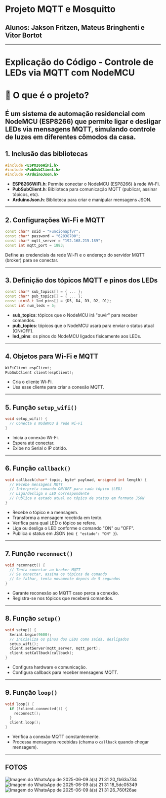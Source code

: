 # Projeto MQTT e Mosquitto
## Alunos: Jakson Fritzen, Mateus Bringhenti e Vitor Bortot
---------------------------------------------------
# Explicação do Código - Controle de LEDs via MQTT com NodeMCU

# 🔧 O que é o projeto?
## É um sistema de automação residencial com NodeMCU (ESP8266) que permite ligar e desligar LEDs via mensagens MQTT, simulando controle de luzes em diferentes cômodos da casa.

## 1. Inclusão das bibliotecas

```cpp
#include <ESP8266WiFi.h>
#include <PubSubClient.h>
#include <ArduinoJson.h>
```

- **ESP8266WiFi.h**: Permite conectar o NodeMCU (ESP8266) à rede Wi-Fi.  
- **PubSubClient.h**: Biblioteca para comunicação MQTT (publicar, assinar tópicos, etc).  
- **ArduinoJson.h**: Biblioteca para criar e manipular mensagens JSON.

----------------------------------------------------

## 2. Configurações Wi-Fi e MQTT

```cpp
const char* ssid = "Funcionapfvr";       
const char* password = "62838700";       
const char* mqtt_server = "192.168.215.189"; 
const int mqtt_port = 1883;               
```

Define as credenciais da rede Wi-Fi e o endereço do servidor MQTT (broker) para se conectar.

----------------------------------------------------

## 3. Definição dos tópicos MQTT e pinos dos LEDs

```cpp
const char* sub_topics[] = { ... };
const char* pub_topics[] = { ... };
const uint8_t led_pins[] = {D5, D4, D3, D2, D1};
const int num_leds = 5;
```

- **sub_topics**: tópicos que o NodeMCU irá "ouvir" para receber comandos.  
- **pub_topics**: tópicos que o NodeMCU usará para enviar o status atual (ON/OFF).  
- **led_pins**: os pinos do NodeMCU ligados fisicamente aos LEDs.

----------------------------------------------------

## 4. Objetos para Wi-Fi e MQTT

```cpp
WiFiClient espClient;
PubSubClient client(espClient);
```

- Cria o cliente Wi-Fi.  
- Usa esse cliente para criar a conexão MQTT.

----------------------------------------------------

## 5. Função `setup_wifi()`

```cpp
void setup_wifi() {
  // Conecta o NodeMCU à rede Wi-Fi
}
```

- Inicia a conexão Wi-Fi.  
- Espera até conectar.  
- Exibe no Serial o IP obtido.

----------------------------------------------------

## 6. Função `callback()`

```cpp
void callback(char* topic, byte* payload, unsigned int length) {
  // Recebe mensagens MQTT
  // Interpreta comando ON/OFF para cada tópico (LED)
  // Liga/desliga o LED correspondente
  // Publica o estado atual no tópico de status em formato JSON
}
```

- Recebe o tópico e a mensagem.  
- Transforma a mensagem recebida em texto.  
- Verifica para qual LED o tópico se refere.  
- Liga ou desliga o LED conforme o comando "ON" ou "OFF".  
- Publica o status em JSON (ex: `{ "estado": "ON" }`).

----------------------------------------------------

## 7. Função `reconnect()`

```cpp
void reconnect() {
  // Tenta conectar ao broker MQTT
  // Se conectar, assina os tópicos de comando
  // Se falhar, tenta novamente depois de 5 segundos
}
```

- Garante reconexão ao MQTT caso perca a conexão.  
- Registra-se nos tópicos que receberá comandos.

----------------------------------------------------

## 8. Função `setup()`

```cpp
void setup() {
  Serial.begin(9600);
  // Inicializa os pinos dos LEDs como saída, desligados
  setup_wifi();
  client.setServer(mqtt_server, mqtt_port);
  client.setCallback(callback);
}
```

- Configura hardware e comunicação.  
- Configura callback para receber mensagens MQTT.

----------------------------------------------------

## 9. Função `loop()`

```cpp
void loop() {
  if (!client.connected()) {
    reconnect();
  }
  client.loop();
}
```

- Verifica a conexão MQTT constantemente.  
- Processa mensagens recebidas (chama o `callback` quando chegar mensagem).

----------------------------------------------------

## FOTOS
![Imagem do WhatsApp de 2025-06-09 à(s) 21 31 20_fb63a734](https://github.com/user-attachments/assets/0495fc68-be73-457a-a6b5-29e2b9c86a8a)
![Imagem do WhatsApp de 2025-06-09 à(s) 21 31 18_5dc05349](https://github.com/user-attachments/assets/c6490add-8114-4451-b3a6-422f4c02f272)
![Imagem do WhatsApp de 2025-06-09 à(s) 21 31 26_760f26ae](https://github.com/user-attachments/assets/0a1882ae-51b0-4115-aaab-5736803fbb6e)



##
